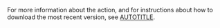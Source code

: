 For more information about the action, and for instructions about how to download the most recent version, see [AUTOTITLE](/admin/github-actions/managing-access-to-actions-from-githubcom/using-the-latest-version-of-the-official-bundled-actions).
